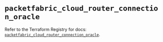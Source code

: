 # `packetfabric_cloud_router_connection_oracle`

Refer to the Terraform Registry for docs: [`packetfabric_cloud_router_connection_oracle`](https://registry.terraform.io/providers/packetfabric/packetfabric/1.9.3/docs/resources/cloud_router_connection_oracle).
